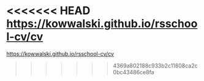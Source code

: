 <<<<<<< HEAD
https://kowwalski.github.io/rsschool-cv/cv
=======
https://kowwalski.github.io/rsschool-cv/cv
>>>>>>> 4369a802188c933b2c11808ca2c0bc43486ce8fa

